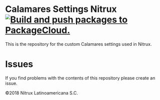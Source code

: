 # Calamares Settings Nitrux [![Build and push packages to PackageCloud.](https://github.com/Nitrux/calamares-settings-nitrux/actions/workflows/build.yml/badge.svg)](https://github.com/Nitrux/calamares-settings-nitrux/actions/workflows/build.yml)

This is the repository for the custom Calamares settings used in Nitrux.

# Issues
If you find problems with the contents of this repository please create an issue.

©2018 Nitrux Latinoamericana S.C.
